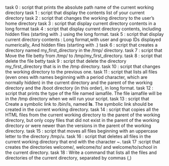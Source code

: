 task 0 :  script that prints the absolute path name of the current working directory
task 1 : script that display the contents list of your current directory
task 2 : script that changes the working directory to the user’s home directory
task 3 : script that display current directory contents in a long format
task 4 : script that display current directory contents, including hidden files (starting with .) using the long format.
task 5 : script that display current directory contents : Long format,with user and group IDs displayed numerically, And hidden files (starting with .)
task 6 :  script that creates a directory named my_first_directory in the /tmp/ directory.
task 7 : script that Move the file betty from /tmp/ to /tmp/my_first_directory.
task 8 : script that delete the file betty
task 9 : script that delete the directory my_first_directory that is in the /tmp directory.
task 10 : script that changes the working directory to the previous one.
task 11 : script that lists all files (even ones with names beginning with a period character, which are normally hidden) in the current directory and the parent of the working directory and the /boot directory (in this order), in long format.
task 12 :  script that prints the type of the file named iamafile. The file iamafile will be in the /tmp directory when we will run your script.
task 13 : script that Create a symbolic link to /bin/ls, named __ls__. The symbolic link should be created in the current working directory.
task 14 :  script that copies all the HTML files from the current working directory to the parent of the working directory, but only copy files that did not exist in the parent of the working directory or were newer than the versions in the parent of the working directory.
task 15 :  script that moves all files beginning with an uppercase letter to the directory /tmp/u.
task 16 :  script that deletes all files in the current working directory that end with the character ~. 
task 17 :script that creates the directories welcome/, welcome/to/ and welcome/to/school in the current directory.
task 18 : Write a command that lists all the files and directories of the current directory, separated by commas (,)
